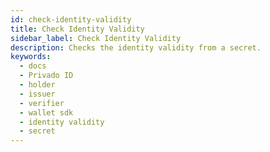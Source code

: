 ```yaml
---
id: check-identity-validity
title: Check Identity Validity
sidebar_label: Check Identity Validity
description: Checks the identity validity from a secret.
keywords:
  - docs
  - Privado ID
  - holder
  - issuer
  - verifier
  - wallet sdk
  - identity validity
  - secret
---
```


